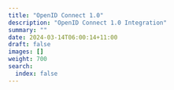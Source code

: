 ```yaml
---
title: "OpenID Connect 1.0"
description: "OpenID Connect 1.0 Integration"
summary: ""
date: 2024-03-14T06:00:14+11:00
draft: false
images: []
weight: 700
search:
  index: false
---
```

